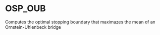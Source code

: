 # OSP_OUB
Computes the optimal stopping boundary that maximazes the mean of an Ornstein-Uhlenbeck bridge
